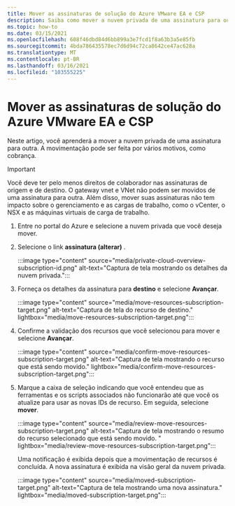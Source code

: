 ```yaml
---
title: Mover as assinaturas de solução do Azure VMware EA e CSP
description: Saiba como mover a nuvem privada de uma assinatura para outra. A movimentação pode ser feita por vários motivos, como cobrança.
ms.topic: how-to
ms.date: 03/15/2021
ms.openlocfilehash: 608f46dbd84d6bb899a3e7fcd1f8a63b3a5e85fb
ms.sourcegitcommit: 4bda786435578ec7d6d94c72ca8642ce47ac628a
ms.translationtype: MT
ms.contentlocale: pt-BR
ms.lasthandoff: 03/16/2021
ms.locfileid: "103555225"
---
```

# <a name="move-ea-and-csp-azure-vmware-solution-subscriptions"></a>Mover as assinaturas de solução do Azure VMware EA e CSP

Neste artigo, você aprenderá a mover a nuvem privada de uma assinatura para outra. A movimentação pode ser feita por vários motivos, como cobrança. 

>[!IMPORTANT]
>Você deve ter pelo menos direitos de colaborador nas assinaturas de origem e de destino. O gateway vnet e VNet não podem ser movidos de uma assinatura para outra. Além disso, mover suas assinaturas não tem impacto sobre o gerenciamento e as cargas de trabalho, como o vCenter, o NSX e as máquinas virtuais de carga de trabalho.

1. Entre no portal do Azure e selecione a nuvem privada que você deseja mover.

1. Selecione o link **assinatura (alterar)** .

   :::image type="content" source="media/private-cloud-overview-subscription-id.png" alt-text="Captura de tela mostrando os detalhes da nuvem privada.":::

1. Forneça os detalhes da assinatura para **destino** e selecione **Avançar**.

   :::image type="content" source="media/move-resources-subscription-target.png" alt-text="Captura de tela do recurso de destino." lightbox="media/move-resources-subscription-target.png":::

1. Confirme a validação dos recursos que você selecionou para mover e selecione **Avançar**. 

   :::image type="content" source="media/confirm-move-resources-subscription-target.png" alt-text="Captura de tela mostrando o recurso que está sendo movido." lightbox="media/confirm-move-resources-subscription-target.png":::

1. Marque a caixa de seleção indicando que você entendeu que as ferramentas e os scripts associados não funcionarão até que você os atualize para usar as novas IDs de recurso. Em seguida, selecione **mover**.

   :::image type="content" source="media/review-move-resources-subscription-target.png" alt-text="Captura de tela mostrando o resumo do recurso selecionado que está sendo movido. " lightbox="media/review-move-resources-subscription-target.png":::

   Uma notificação é exibida depois que a movimentação de recursos é concluída. A nova assinatura é exibida na visão geral da nuvem privada.

   :::image type="content" source="media/moved-subscription-target.png" alt-text="Captura de tela mostrando uma nova assinatura." lightbox="media/moved-subscription-target.png":::

